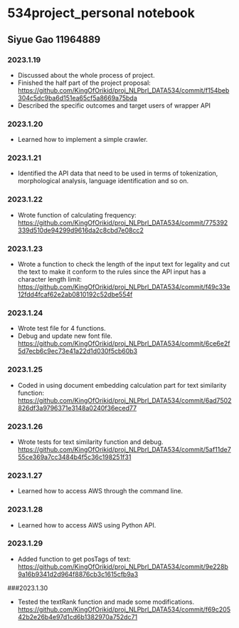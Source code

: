 # 534project_personal notebook
## Siyue Gao 11964889

### 2023.1.19
* Discussed about the whole process of project.
* Finished the half part of the project proposal: https://github.com/KingOfOrikid/proj_NLPbrl_DATA534/commit/f154beb304c5dc9ba6d151ea65cf5a8669a75bda
* Described the specific outcomes and target users of wrapper API

### 2023.1.20
* Learned how to implement a simple crawler.

### 2023.1.21
* Identified the API data that need to be used in terms of tokenization, morphological analysis, language identification and so on.

### 2023.1.22
* Wrote function of calculating frequency: https://github.com/KingOfOrikid/proj_NLPbrl_DATA534/commit/775392339d510de94299d9616da2c8cbd7e08cc2

### 2023.1.23
* Wrote a function to check the length of the input text for legality and cut the text to make it conform to the rules since the API input has a character length limit:
https://github.com/KingOfOrikid/proj_NLPbrl_DATA534/commit/f49c33e12fdd4fcaf62e2ab0810192c52dbe554f

### 2023.1.24
* Wrote test file for 4 functions.
* Debug and update new font file.
https://github.com/KingOfOrikid/proj_NLPbrl_DATA534/commit/6ce6e2f5d7ecb6c9ec73e41a22d1d030f5cb60b3

### 2023.1.25
* Coded in using document embedding calculation part for text similarity function:
 https://github.com/KingOfOrikid/proj_NLPbrl_DATA534/commit/6ad7502826df3a9796371e3148a0240f36eced77

### 2023.1.26
* Wrote tests for text similarity function and debug.
https://github.com/KingOfOrikid/proj_NLPbrl_DATA534/commit/5af11de755ce369a7cc3484b4f5c36c198251f31

### 2023.1.27
* Learned how to access AWS through the command line.

### 2023.1.28
* Learned how to access AWS using Python API.

### 2023.1.29
* Added function to get posTags of text:
https://github.com/KingOfOrikid/proj_NLPbrl_DATA534/commit/9e228b9a16b9341d2d964f8876cb3c1615cfb9a3

###2023.1.30
* Tested the textRank function and made some modifications.
https://github.com/KingOfOrikid/proj_NLPbrl_DATA534/commit/f69c20542b2e26b4e97d1cd6b1382970a752dc71
